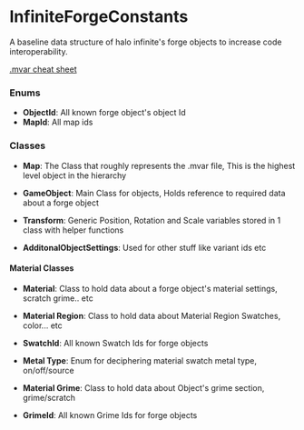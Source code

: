 # InfiniteForgeConstants

A baseline data structure of halo infinite's forge objects to increase code interoperability.

[.mvar cheat sheet](https://gist.github.com/joshf67/7cc15f31e54db7466671d84e4f9b1630)

### Enums

- **ObjectId**:  All known forge object's object Id
- **MapId**: All map ids

### Classes
- **Map**: The Class that roughly represents the .mvar file, This is the highest level object in the hierarchy

- **GameObject**: Main Class for objects, Holds reference to required data about a forge object

- **Transform**: Generic Position, Rotation and Scale variables stored in 1 class with helper functions
- **AdditonalObjectSettings**: Used for other stuff like variant ids etc

#### Material Classes

- **Material**: Class to hold data about a forge object's material settings, scratch grime.. etc

- **Material Region**: Class to hold data about Material Region Swatches, color... etc

- **SwatchId**: All known Swatch Ids for forge objects

- **Metal Type**: Enum for deciphering material swatch metal type, on/off/source

- **Material Grime**: Class to hold data about Object's grime section, grime/scratch

- **GrimeId**: All known Grime Ids for forge objects
